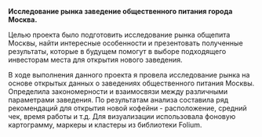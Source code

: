 **Исследование рынка заведение общественного питания города Москва.**

Целью проекта было подготовить исследование рынка общепита Москвы, найти интересные особенности и презентовать полученные результаты, которые в будущем помогут в выборе подходящего инвесторам места для открытия нового заведения.

В ходе выполнения данного проекта я провела исследование рынка на основе открытых данных о заведениях общественного питания Москвы. Определила закономерности и взаимосвязи между различными параметрами заведения. По результатам анализа составила ряд рекомендаций для открытия новой кофейни - расположение, средний чек, время работы и т.д. Для визуализации использовала фоновую картограмму, маркеры и кластеры из библиотеки Folium.
